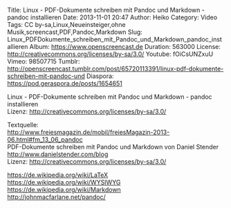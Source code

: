 Title: Linux - PDF-Dokumente schreiben mit Pandoc und Markdown - pandoc installieren
Date: 2013-11-01 20:47
Author: Heiko
Category: Video
Tags: CC by-sa,Linux,Neueinsteiger,ohne Musik,screencast,PDF,Pandoc,Markdown
Slug: Linux_PDFDokumente_schreiben_mit_Pandoc_und_Markdown_pandoc_installieren
Album: https://www.openscreencast.de
Duration: 563000
License: http://creativecommons.org/licenses/by-sa/3.0/
Youtube: fOiCsUNZxuU
Vimeo: 98507715
Tumblr: http://openscreencast.tumblr.com/post/65720113391/linux-pdf-dokumente-schreiben-mit-pandoc-und
Diaspora: https://pod.geraspora.de/posts/1654651

Linux - PDF-Dokumente schreiben mit Pandoc und Markdown - pandoc installieren  
Lizenz: <http://creativecommons.org/licenses/by-sa/3.0/>  
  
Textquelle:  
<http://www.freiesmagazin.de/mobil/freiesMagazin-2013-06.html#fm_13_06_pandoc>  
PDF-Dokumente schreiben mit Pandoc und Markdown von Daniel Stender
<http://www.danielstender.com/blog>  
Lizenz: <http://creativecommons.org/licenses/by-sa/3.0/>  
  
<https://de.wikipedia.org/wiki/LaTeX>  
<https://de.wikipedia.org/wiki/WYSIWYG>  
<https://de.wikipedia.org/wiki/Markdown>  
<http://johnmacfarlane.net/pandoc/>

